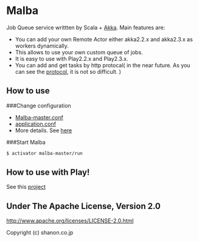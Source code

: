Malba
=====
Job Queue service writtten by Scala + [Akka](http://akka.io/). 
Main features are:
* You can add your own Remote Actor either akka2.2.x and akka2.3.x as workers dynamically.
* This allows to use your own custom queue of jobs.
* It is easy to use with Play2.2.x and Play2.3.x.
* You can add and get tasks by http protocal( in the near future. As you can see the [protocol](Malba-protocol/src/main/scala/jp/co/shanon/malba/worker/MalbaProtcol.scala), it is not so difficult. )  


How to use 
--------------------
###Change configuration
* [Malba-master.conf](Malba-master/src/main/resources/Malba-master.conf)
* [application.conf](Malba-master/src/main/resources/application.conf)
* More details. See [here](http://doc.akka.io/docs/akka/snapshot/general/configuration.html#config-akka-persistence)

###Start Malba
```sh
$ activator malba-master/run
```


How to use with Play!
---------------------
See this [project](sample/play2.3)

## Under The Apache License, Version 2.0
http://www.apache.org/licenses/LICENSE-2.0.html

Copyright (c) shanon.co.jp
